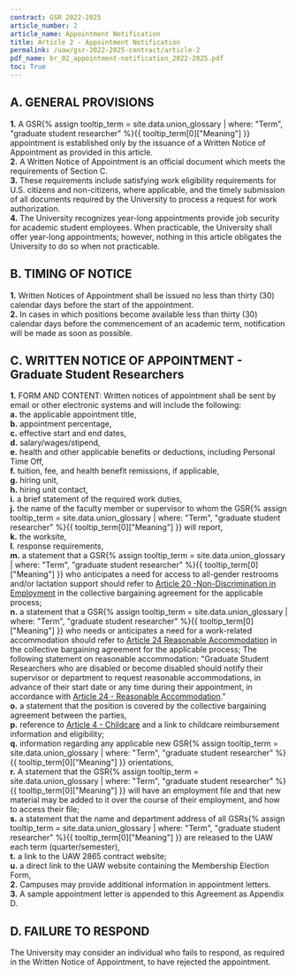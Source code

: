 ```yaml
---
contract: GSR 2022-2025
article_number: 2
article_name: Appointment Notification 
title: Article 2 - Appointment Notification 
permalink: /uaw/gsr-2022-2025-contract/article-2
pdf_name: br_02_appointment-notification_2022-2025.pdf
toc: True
---
```



## A. GENERAL PROVISIONS

<div class="lvl2"><b>1.</b> A <span class="tooltip">GSR<span class="tooltip-text">{% assign tooltip_term = site.data.union_glossary | where: "Term", "graduate student researcher" %}{{ tooltip_term[0]["Meaning"] }}</span></span> appointment is established only by the issuance of a Written Notice of Appointment as provided in this article.</div>
<div class="lvl2"><b>2.</b> A Written Notice of Appointment is an official document which meets the requirements of Section C.</div>
<div class="lvl2"><b>3.</b> These requirements include satisfying work eligibility requirements for U.S. citizens and non-citizens, where applicable, and the timely submission of all documents required by the University to process a request for work authorization.</div>
<div class="lvl2"><b>4.</b> The University recognizes year-long appointments provide job security for academic student employees. When practicable, the University shall offer year-long appointments; however, nothing in this article obligates the University to do so when not practicable.</div>

## B. TIMING OF NOTICE

<div class="lvl2"><b>1.</b> Written Notices of Appointment shall be issued no less than thirty (30) calendar days before the start of the appointment.</div>
<div class="lvl2"><b>2.</b> In cases in which positions become available less than thirty (30) calendar days before the commencement of an academic term, notification will be made as soon as possible.</div>

## C. WRITTEN NOTICE OF APPOINTMENT - Graduate Student Researchers

<div class="lvl2"><b>1.</b> FORM AND CONTENT: Written notices of appointment shall be sent by email or other electronic systems and will include the following:</div>
<div class="lvl3"><b>a.</b> the applicable appointment title,</div>
<div class="lvl3"><b>b.</b> appointment percentage,</div>
<div class="lvl3"><b>c.</b> effective start and end dates,</div>
<div class="lvl3"><b>d.</b> salary/wages/stipend,</div>
<div class="lvl3"><b>e.</b> health and other applicable benefits or deductions, including Personal Time Off,</div>
<div class="lvl3"><b>f.</b> tuition, fee, and health benefit remissions, if applicable,</div>
<div class="lvl3"><b>g.</b> hiring unit,</div>
<div class="lvl3"><b>h.</b> hiring unit contact,</div>
<div class="lvl3"><b>i.</b> a brief statement of the required work duties,</div>
<div class="lvl3"><b>j.</b> the name of the faculty member or supervisor to whom the <span class="tooltip">GSR<span class="tooltip-text">{% assign tooltip_term = site.data.union_glossary | where: "Term", "graduate student researcher" %}{{ tooltip_term[0]["Meaning"] }}</span></span> will report,</div>
<div class="lvl3"><b>k.</b> the worksite,</div>
<div class="lvl3"><b>l.</b> response requirements,</div>
<div class="lvl3"><b>m.</b> a statement that a <span class="tooltip">GSR<span class="tooltip-text">{% assign tooltip_term = site.data.union_glossary | where: "Term", "graduate student researcher" %}{{ tooltip_term[0]["Meaning"] }}</span></span> who anticipates a need for access to all-gender restrooms and/or lactation support should refer to <a href="/uaw/gsr-2022-2025-contract/article-20">Article 20 -Non-Discrimination in Employment</a> in the collective bargaining agreement for the applicable process;</div>
<div class="lvl3"><b>n.</b> a statement that a <span class="tooltip">GSR<span class="tooltip-text">{% assign tooltip_term = site.data.union_glossary | where: "Term", "graduate student researcher" %}{{ tooltip_term[0]["Meaning"] }}</span></span> who needs or anticipates a need for a work-related accommodation should refer to <a href="/uaw/gsr-2022-2025-contract/article-24">Article 24 Reasonable Accommodation</a> in the collective bargaining agreement for the applicable process; The following statement on reasonable accommodation: "Graduate Student Researchers who are disabled or become disabled should notify their supervisor or department to request reasonable accommodations, in advance of their start date or any time during their appointment, in accordance with <a href="/uaw/gsr-2022-2025-contract/article-24">Article 24 - Reasonable Accommodation</a>."</div>
<div class="lvl3"><b>o.</b> a statement that the position is covered by the collective bargaining agreement between the parties,</div>
<div class="lvl3"><b>p.</b> reference to <a href="/uaw/gsr-2022-2025-contract/article-4">Article 4 - Childcare</a> and a link to childcare reimbursement information and eligibility;</div>
<div class="lvl3"><b>q.</b> information regarding any applicable new <span class="tooltip">GSR<span class="tooltip-text">{% assign tooltip_term = site.data.union_glossary | where: "Term", "graduate student researcher" %}{{ tooltip_term[0]["Meaning"] }}</span></span> orientations,</div>
<div class="lvl3"><b>r.</b> A statement that the <span class="tooltip">GSR<span class="tooltip-text">{% assign tooltip_term = site.data.union_glossary | where: "Term", "graduate student researcher" %}{{ tooltip_term[0]["Meaning"] }}</span></span> will have an employment file and that new material may be added to it over the course of their employment, and how to access their file;</div>
<div class="lvl3"><b>s.</b> a statement that the name and department address of all <span class="tooltip">GSRs<span class="tooltip-text">{% assign tooltip_term = site.data.union_glossary | where: "Term", "graduate student researcher" %}{{ tooltip_term[0]["Meaning"] }}</span></span> are released to the UAW each term (quarter/semester),</div>
<div class="lvl3"><b>t.</b> a link to the UAW 2865 contract website;</div>
<div class="lvl3"><b>u.</b> a direct link to the UAW website containing the Membership Election Form,</div>
<div class="lvl2"><b>2.</b> Campuses may provide additional information in appointment letters.</div>
<div class="lvl2"><b>3.</b> A sample appointment letter is appended to this Agreement as Appendix D.</div>

## D. FAILURE TO RESPOND

The University may consider an individual who fails to respond, as required in the Written Notice of Appointment, to have rejected the appointment.

